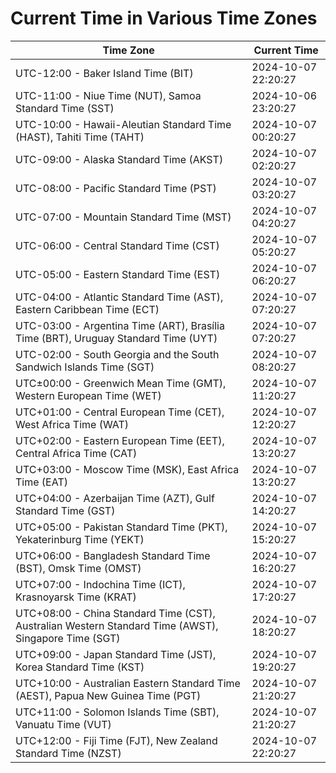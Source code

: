 # Current Time in Various Time Zones

| Time Zone | Current Time |
|-----------|--------------|
| UTC-12:00 - Baker Island Time (BIT) | 2024-10-07 22:20:27 |
| UTC-11:00 - Niue Time (NUT), Samoa Standard Time (SST) | 2024-10-06 23:20:27 |
| UTC-10:00 - Hawaii-Aleutian Standard Time (HAST), Tahiti Time (TAHT) | 2024-10-07 00:20:27 |
| UTC-09:00 - Alaska Standard Time (AKST) | 2024-10-07 02:20:27 |
| UTC-08:00 - Pacific Standard Time (PST) | 2024-10-07 03:20:27 |
| UTC-07:00 - Mountain Standard Time (MST) | 2024-10-07 04:20:27 |
| UTC-06:00 - Central Standard Time (CST) | 2024-10-07 05:20:27 |
| UTC-05:00 - Eastern Standard Time (EST) | 2024-10-07 06:20:27 |
| UTC-04:00 - Atlantic Standard Time (AST), Eastern Caribbean Time (ECT) | 2024-10-07 07:20:27 |
| UTC-03:00 - Argentina Time (ART), Brasília Time (BRT), Uruguay Standard Time (UYT) | 2024-10-07 07:20:27 |
| UTC-02:00 - South Georgia and the South Sandwich Islands Time (SGT) | 2024-10-07 08:20:27 |
| UTC±00:00 - Greenwich Mean Time (GMT), Western European Time (WET) | 2024-10-07 11:20:27 |
| UTC+01:00 - Central European Time (CET), West Africa Time (WAT) | 2024-10-07 12:20:27 |
| UTC+02:00 - Eastern European Time (EET), Central Africa Time (CAT) | 2024-10-07 13:20:27 |
| UTC+03:00 - Moscow Time (MSK), East Africa Time (EAT) | 2024-10-07 13:20:27 |
| UTC+04:00 - Azerbaijan Time (AZT), Gulf Standard Time (GST) | 2024-10-07 14:20:27 |
| UTC+05:00 - Pakistan Standard Time (PKT), Yekaterinburg Time (YEKT) | 2024-10-07 15:20:27 |
| UTC+06:00 - Bangladesh Standard Time (BST), Omsk Time (OMST) | 2024-10-07 16:20:27 |
| UTC+07:00 - Indochina Time (ICT), Krasnoyarsk Time (KRAT) | 2024-10-07 17:20:27 |
| UTC+08:00 - China Standard Time (CST), Australian Western Standard Time (AWST), Singapore Time (SGT) | 2024-10-07 18:20:27 |
| UTC+09:00 - Japan Standard Time (JST), Korea Standard Time (KST) | 2024-10-07 19:20:27 |
| UTC+10:00 - Australian Eastern Standard Time (AEST), Papua New Guinea Time (PGT) | 2024-10-07 21:20:27 |
| UTC+11:00 - Solomon Islands Time (SBT), Vanuatu Time (VUT) | 2024-10-07 21:20:27 |
| UTC+12:00 - Fiji Time (FJT), New Zealand Standard Time (NZST) | 2024-10-07 22:20:27 |
